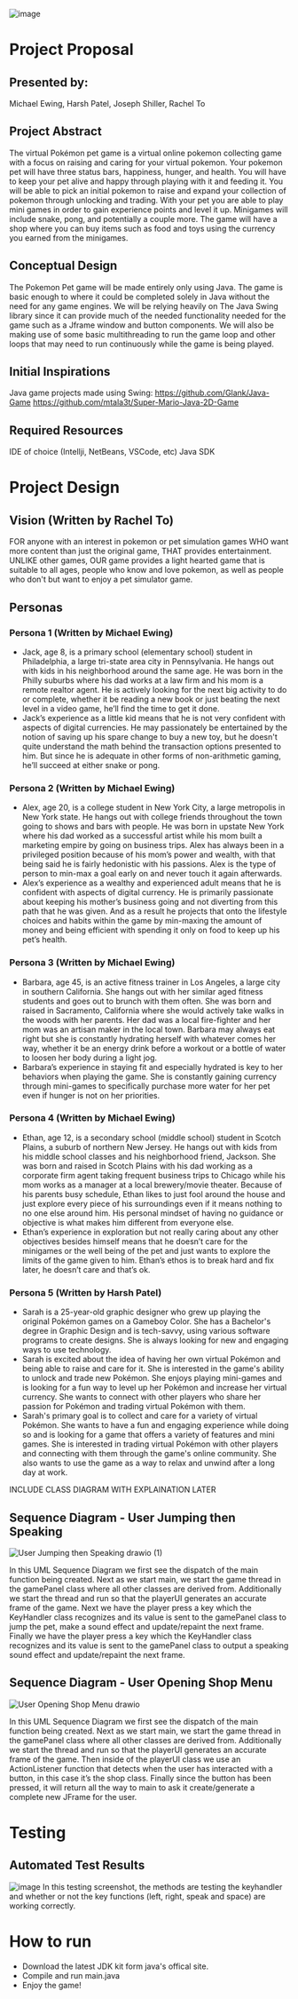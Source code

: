![image](https://user-images.githubusercontent.com/72032695/227060129-f106fff4-6c99-4cd3-9419-e91013796136.png)

# Project Proposal

## Presented by:
Michael Ewing, Harsh Patel, Joseph Shiller, Rachel To

## Project Abstract
The virtual Pokémon pet game is a virtual online pokemon collecting game with a focus on raising and caring for your virtual pokemon.  Your pokemon pet will have three status bars, happiness, hunger, and health.  You will have to keep your pet alive and happy through playing with it and feeding it.  You will be able to pick an initial pokemon to raise and expand your collection of pokemon through unlocking and trading.  With your pet you are able to play mini games in order to gain experience points and level it up.  Minigames will include snake, pong, and potentially a couple more.  The game will have a shop where you can buy items such as food and toys using the currency you earned from the minigames.

## Conceptual Design
The Pokemon Pet game will be made entirely only using Java.  The game is basic enough to where it could be completed solely in Java without the need for any game engines.  We will be relying heavily on The Java Swing library since it can provide much of the needed functionality needed for the game such as a Jframe window and button components.  We will also be making use of some basic multithreading to run the game loop and other loops that may need to run continuously while the game is being played.

## Initial Inspirations
Java game projects made using Swing:
https://github.com/Glank/Java-Game
https://github.com/mtala3t/Super-Mario-Java-2D-Game

## Required Resources
IDE of choice (Intellji, NetBeans, VSCode, etc)
Java SDK

# Project Design

## Vision (Written by Rachel To)
FOR anyone with an interest in pokemon or pet simulation games WHO want more content than just the original game, THAT provides entertainment. UNLIKE other games, OUR game provides a light hearted game that is suitable to all ages, people who know and love pokemon, as well as people who don't but want to enjoy a pet simulator game. 

## Personas
### Persona 1 (Written by Michael Ewing)
- Jack, age 8, is a primary school (elementary school) student in Philadelphia, a large tri-state area city in Pennsylvania. He hangs out with kids in his neighborhood around the same age. He was born in the Philly suburbs where his dad works at a law firm and his mom is a remote realtor agent. He is actively looking for the next big activity to do or complete, whether it be reading a new book or just beating the next level in a video game, he’ll find the time to get it done.
- Jack’s experience as a little kid means that he is not very confident with aspects of digital currencies. He may passionately be entertained by the notion of saving up his spare change to buy a new toy, but he doesn't quite understand the math behind the transaction options presented to him. But since he is adequate in other forms of non-arithmetic gaming, he’ll succeed at either snake or pong.

### Persona 2 (Written by Michael Ewing)
- Alex, age 20, is a college student in New York City, a large metropolis in New York state. He hangs out with college friends throughout the town going to shows and bars with people. He was born in upstate New York where his dad worked as a successful artist while his mom built a marketing empire by going on business trips. Alex has always been in a privileged position because of his mom’s power and wealth, with that being said he is fairly hedonistic with his passions. Alex is the type of person to min-max a goal early on and never touch it again afterwards.
- Alex’s experience as a wealthy and experienced adult means that he is confident with aspects of digital currency. He is primarily passionate about keeping his mother’s business going and not diverting from this path that he was given. And as a result he projects that onto the lifestyle choices and habits within the game by min-maxing the amount of money and being efficient with spending it only on food to keep up his pet’s health.

### Persona 3 (Written by Michael Ewing)
- Barbara, age 45, is an active fitness trainer in Los Angeles, a large city in southern California. She hangs out with her similar aged fitness students and goes out to brunch with them often. She was born and raised in Sacramento, California where she would actively take walks in the woods with her parents. Her dad was a local fire-fighter and her mom was an artisan maker in the local town. Barbara may always eat right but she is constantly hydrating herself with whatever comes her way, whether it be an energy drink before a workout or a bottle of water to loosen her body during a light jog.
- Barbara’s experience in staying fit and especially hydrated is key to her behaviors when playing the game. She is constantly gaining currency through mini-games to specifically purchase more water for her pet even if hunger is not on her priorities.

### Persona 4 (Written by Michael Ewing)
- Ethan, age 12, is a secondary school (middle school) student in Scotch Plains, a suburb of northern New Jersey. He hangs out with kids from his middle school classes and his neighborhood friend, Jackson. She was born and raised in Scotch Plains with his dad working as a corporate firm agent taking frequent business trips to Chicago while his mom works as a manager at a local brewery/movie theater. Because of his parents busy schedule, Ethan likes to just fool around the house and just explore every piece of his surroundings even if it means nothing to no one else around him. His personal mindset of having no guidance or objective is what makes him different from everyone else.
- Ethan’s experience in exploration but not really caring about any other objectives besides himself means that he doesn’t care for the minigames or the well being of the pet and just wants to explore the limits of the game given to him. Ethan’s ethos is to break hard and fix later, he doesn’t care and that’s ok.

### Persona 5 (Written by Harsh Patel)
- Sarah is a 25-year-old graphic designer who grew up playing the original Pokémon games on a Gameboy Color. She has a Bachelor's degree in Graphic Design and is tech-savvy, using various software programs to create designs. She is always looking for new and engaging ways to use technology.
- Sarah is excited about the idea of having her own virtual Pokémon and being able to raise and care for it. She is interested in the game's ability to unlock and trade new Pokémon. She enjoys playing mini-games and is looking for a fun way to level up her Pokémon and increase her virtual currency. She wants to connect with other players who share her passion for Pokémon and trading virtual Pokémon with them.
- Sarah's primary goal is to collect and care for a variety of virtual Pokémon. She wants to have a fun and engaging experience while doing so and is looking for a game that offers a variety of features and mini games. She is interested in trading virtual Pokémon with other players and connecting with them through the game's online community. She also wants to use the game as a way to relax and unwind after a long day at work.

INCLUDE CLASS DIAGRAM WITH EXPLAINATION LATER

## Sequence Diagram - User Jumping then Speaking
![User Jumping then Speaking drawio (1)](https://user-images.githubusercontent.com/91653380/233898612-4a3ede6a-a993-4d71-a052-28b4a86ba533.png)

In this UML Sequence Diagram we first see the dispatch of the main function being created. Next as we start main, we start the game thread in the gamePanel class where all other classes are derived from. Additionally we start the thread and run so that the playerUI generates an accurate frame of the game. Next we have the player press a key which the KeyHandler class recognizes and its value is sent to the gamePanel class to jump the pet, make a sound effect and update/repaint the next frame. Finally we have the player press a key which the KeyHandler class recognizes and its value is sent to the gamePanel class to output a speaking sound effect and update/repaint the next frame.

## Sequence Diagram - User Opening Shop Menu
![User Opening Shop Menu drawio](https://user-images.githubusercontent.com/91653380/233898756-509cdc4a-7289-4fa3-b953-34b42269f89e.png)

In this UML Sequence Diagram we first see the dispatch of the main function being created. Next as we start main, we start the game thread in the gamePanel class where all other classes are derived from. Additionally we start the thread and run so that the playerUI generates an accurate frame of the game. Then inside of the playerUI class we use an ActionListener function that detects when the user has interacted with a button, in this case it’s the shop class. Finally since the button has been pressed, it will return all the way to main to ask it create/generate a complete new JFrame for the user.

# Testing
## Automated Test Results
![image](https://user-images.githubusercontent.com/91653380/233899145-fe21748a-df94-4631-867b-b1575c42dbaa.png)
In this testing screenshot, the methods are testing the keyhandler and whether or not the key functions (left, right, speak and space) are working correctly.

# How to run
- Download the latest JDK kit form java's offical site. 
- Compile and run main.java
- Enjoy the game!
